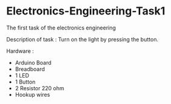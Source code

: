 # Electronics-Engineering-Task1
The first task of the electronics engineering 


Description of task :
Turn on the light by pressing the button.

Hardware :
- Arduino Board
- Breadboard
-  1 LED
-  1 Button
- 2 Resistor 220 ohm 
- Hookup wires

